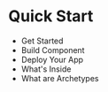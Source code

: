 # Quick Start

* Get Started
* Build Component
* Deploy Your App
* What's Inside
* What are Archetypes



